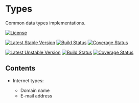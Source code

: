 # Types

Common data types implementations.

[![License](https://poser.pugx.org/mekras/types/license.png)](https://packagist.org/packages/mekras/types)

[![Latest Stable Version](https://poser.pugx.org/mekras/types/v/stable.png)](https://packagist.org/packages/mekras/types)
[![Build Status](https://travis-ci.org/mekras/Types.svg?branch=master)](https://travis-ci.org/mekras/Types)
[![Coverage Status](https://coveralls.io/repos/mekras/Types/badge.png?branch=master)](https://coveralls.io/r/mekras/Types?branch=master)

[![Latest Unstable Version](https://poser.pugx.org/mekras/types/v/unstable.png)](https://packagist.org/packages/mekras/types)
[![Build Status](https://travis-ci.org/mekras/Types.svg?branch=develop)](https://travis-ci.org/mekras/Types)
[![Coverage Status](https://coveralls.io/repos/mekras/Types/badge.png?branch=develop)](https://coveralls.io/r/mekras/Types?branch=develop)

## Contents

* Internet types:

    * Domain name
    * E-mail address

